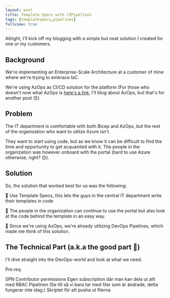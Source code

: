 ```yaml
---
layout: post
title: Template Specs with CIPipelines
tags: [templatespecs,pipelines]
fullview: true
---
```


Allright, I'll kick off my blogging with a simple but neat solution I created for one or my customers. 

## Background

We're implementing an Enterprise-Scale Architecture at a customer of mine where we're trying to embrace IaC.

We're using AzOps as CI/CD solution for the platform (For those who doesn't now what AzOps is [here's a link](https://github.com/Azure/AzOps), I'll blog about AzOps, but that's for another post 😊)

## Problem

The IT department is comfortable with both Bicep and AzOps, but the rest of the organization who want to utilize Azure isn't.

They want to start using code, but as we know it can be difficult to find the time and opportunity to get acquainted with it.
The people in the organization was however onboard with the portal (hard to use Azure otherwise, right? 😊).

## Solution

So, the solution that worked best for us was the following:

📌 Use Template Specs, this lets the guys in the central IT department write their templates in code

📌 The people in the organization can continue to use the portal but also look at the code behind the template in an easy way.

📌 Since we're using AzOps, we're already utilizing DevOps Pipelines, which made me think of this solution.

## The Technical Part (a.k.a the good part 🤘)

I'll dive straight into the DevOps-world and look at what we need.

Pre.req.

SPN
Contributor permissions
Egen subscription där man kan dela ut allt med RBAC
Pipelinen (Se till så vi bara tar med filer som är ändrade, detta fungerar inte idag.)
Skriptet för att pusha ut filerna
